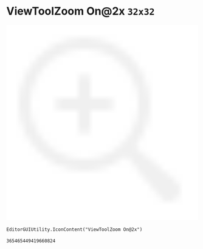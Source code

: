 # ViewToolZoom On@2x `32x32`
<img src="/img/ViewToolZoom%20On@2x.png" width=512 height=512>

``` CSharp
EditorGUIUtility.IconContent("ViewToolZoom On@2x")
```
```
365465449419660824
```
